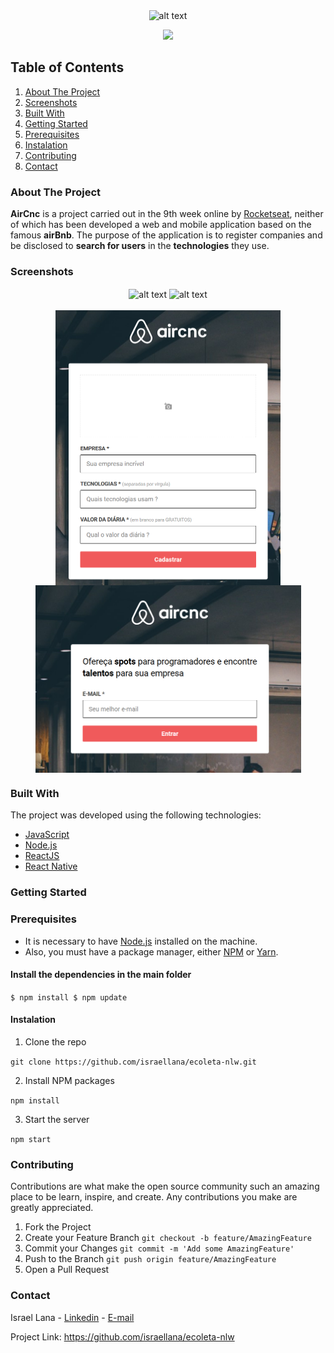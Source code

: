 <div align="center">

<img src="https://raw.githubusercontent.com/Rocketseat/semana-omnistack-9/master/.github/logo.png" alt="alt text" >

[![](https://camo.githubusercontent.com/147b1b65b460bce94741c8a8d4c637255c055123/68747470733a2f2f696d672e736869656c64732e696f2f62616467652f6d61646525323062792d526f636b6574736561742d253233373531394331)](https://rocketseat.com.br/)

</div>

## Table of Contents

1. [ About The Project ](#about)
2. [ Screenshots ](#screen)
3. [ Built With ](#built)
4. [ Getting Started ](#start)
5. [ Prerequisites ](#requisites)
6. [ Instalation ](#install)
7. [ Contributing ](#contribute)
8. [ Contact ](#contact)

<a name="about"></a>
### About The Project

**AirCnc** is a project carried out in the 9th week online by [Rocketseat](https://rocketseat.com.br/), neither of which has been developed a web and mobile application based on the famous **airBnb**. The purpose of the application is to register companies and be disclosed to **search for users** in the **technologies** they use.

<a name="screen"></a>
### Screenshots
<div align="center">
<img align="center" src="https://user-images.githubusercontent.com/50887367/81876383-e2072080-9558-11ea-8128-2ba83ea01ec7.png" alt="alt text" > 
<img align="center" src="https://user-images.githubusercontent.com/50887367/81876191-73c25e00-9558-11ea-9ac5-941cd4be6a55.png" alt="alt text" >

</br>
</br>

<img align="center" src="https://raw.githubusercontent.com/israellana/AirCnc/master/Screenshots/Screenshot2.PNG" alt="alt text" width="360" height="440" >
<img align="center" src="https://raw.githubusercontent.com/israellana/AirCnc/master/Screenshots/Screenshot1.PNG" alt="alt text" width="425" height="300" >

</div>

<a name="built"></a>
### Built With

The project was developed using the following technologies:

- [JavaScript](https://www.javascript.com/)
- [Node.js](https://www.javascript.com/)
- [ReactJS](https://reactjs.org/)
- [React Native](https://reactnative.dev/)

<a name="start"></a>
### Getting Started

<a name="requisites"></a>
### Prerequisites

- It is necessary to have [Node.js](https://www.javascript.com/) installed on the machine.
- Also, you must have a package manager, either [NPM](https://www.npmjs.com/) or [Yarn](https://yarnpkg.com/).

#### Install the dependencies in the main folder

`$ npm install $ npm update`

<a name="install"></a>
#### Instalation

1. Clone the repo

`git clone https://github.com/israellana/ecoleta-nlw.git`

2. Install NPM packages

`npm install`

3. Start the server

`npm start`

<a name="contribute"></a>
### Contributing

Contributions are what make the open source community such an amazing place to be learn, inspire, and create. Any contributions you make are greatly appreciated.

1. Fork the Project
2. Create your Feature Branch `git checkout -b feature/AmazingFeature`
3. Commit your Changes `git commit -m 'Add some AmazingFeature'`
4. Push to the Branch `git push origin feature/AmazingFeature`
5. Open a Pull Request

<a name="contact"></a>
### Contact

Israel Lana - [Linkedin](https://www.linkedin.com/in/israel-lana-0ab3a512a/) - [E-mail](mailto:israellana_@hotmail.com)

Project Link: https://github.com/israellana/ecoleta-nlw
